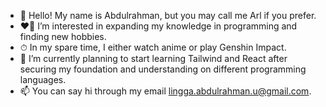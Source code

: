 - 👋 Hello! My name is Abdulrahman, but you may call me Arl if you prefer.
- ❤️‍🔥 I’m interested in expanding my knowledge in programming and finding new hobbies.
- ⏱ In my spare time, I either watch anime or play Genshin Impact.
- 🌱 I’m currently planning to start learning Tailwind and React after securing my foundation and understanding on different programming languages.
- 📫 You can say hi through my email lingga.abdulrahman.u@gmail.com.
